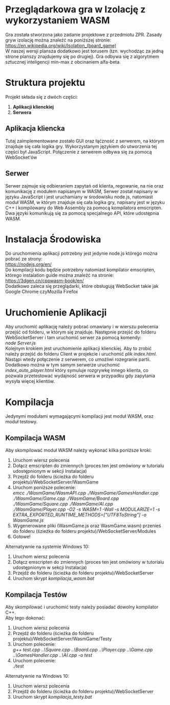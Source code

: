 # Przeglądarkowa gra w Izolację z wykorzystaniem WASM

Gra została stworzona jako zadanie projektowe z przedmiotu ZPR. Zasady gryw izolację można znaleźć na poniższej stronie: \
https://en.wikipedia.org/wiki/Isolation_(board_game) \
W naszej wersji plansza dodatkowo jest torusem (tzn. wychodząc za jedną strone planszy znajdujemy się po drugiej).
Gra odbywa się z algorytmem sztucznej inteligencji min-max z obcinaniem alfa-beta.

# Struktura projektu

Projekt składa się z dwóch części: 
1. **Aplikacji klienckiej**
2. **Serwera**

## Aplikacja kliencka

Tutaj zaimplementowane zostało GUI oraz łąćzność z serwerem, na którym znajduje się cała logika gry. 
Wykorzystanym językiem do utworzenia tej części był JavaScript.
Połączenie z serwerem odbywa się za pomocą WebSocket'ów

## Serwer

Serwer zajmuje się odbieraniem zapytań od klienta, regowanie, na nie oraz komunikację z modułem napisanym w WASM, 
Serwer został napisany w języku JavaScript i jest uruchamiany w środowisku node.js, natomiast moduł WASM, w którym znajduje się cała logika gry,
napisany jest w języku C++ i kompilowany do Web Assembly za pomocą kompilatora emscripten. Dwa języki komunikują się za pomocą 
specjalnego API, które udostępnia WASM.

# Instalacja Środowiska

Do uruchomienia aplikacji potrzebny jest jedynie node.js którego można pobrać ze strony: \
https://nodejs.org/en/  \
Do kompilacji kodu będzie potrzebny natomiast kompilator emscripten, którego instalation guide można znaleźć na stronie: \
https://3dgen.cn/cppwasm-book/en/ \
Dodatkowo zaleca się przeglądarki, które obsługują WebSocket takie jak Google Chrome czyMozilla Firefox

# Uruchomienie Aplikacji

Aby uruchomić aplikację należy pobrać omawiany i w wierszu polecenia przejść od folderu, w którym się znajduje.
Następnie przejść do folderu WebSocketServer i tam uruchomić serwer za pomocą komendy: \
*node Server.js* \
Kolejnym krokiem jest uruchomienie aplikacji klienckiej. Aby to zrobić należy przejść do folderu Client w projekcie 
i uruchomić plik *index.html*. Nastąpi wtedy połączenie z serwerem, co umożliwi rozegranie partii. \
Dodatkowo można w tym samym serwerze uruchomić *index_auto_player.html* który symuluje rozgrywkę innego klienta, 
co pozwala przetestować wydajność serwera w przypadku gdy zapytania wysyła więcej klientów.

# Kompilacja
Jedynymi modułami wymagającymi kompilacji jest moduł WASM, oraz moduł testowy.
## Kompilacja WASM
Aby skompilować moduł WASM należy wykonać kilka poniższe kroki:
1. Uruchom wiersz polecenia
2. Dołącz emscripten do zmiennych (proces ten jest omówiony w tutorialu udostępnionym w sekcji Instalacja)
3. Przejdź do folderu (ścieżka do folderu projektu)/WebSocketServer/WasmGame
4. Uruchom poniższe polecenie: \
*emcc ./WasmGame/WasmAPI.cpp ./WasmGame/GamesHandler.cpp ./WasmGame/Game.cpp ./WasmGame/Board.cpp ./WasmGame/Square.cpp ./WasmGame/AI.cpp ./WasmGame/Player.cpp -O2 -s WASM=1 -Wall -s MODULARIZE=1 -s EXTRA_EXPORTED_RUNTIME_METHODS=["UTF8ToString"] -o WasmGame.js*
5. Wygenerowane pliki (WasmGame.js oraz WasmGame.wasm) przenieś do folderu (śzieżka do folderu projektu)/WebSocketServer/Modules
6. Gotowe!

Alternatywnie na systemie Windows 10:
1. Uruchom wiersz polecenia
2. Dołącz emscripten do zmiennych (proces ten jest omówiony w tutorialu udostępnionym w sekcji Instalacja)
3. Przejdź do folderu (ścieżka do folderu projektu)/WebSocketServer
4. Uruchom skrypt *kompilacja_wasm.bat*
## Kompilacja Testów
Aby skompilować i uruchomić testy należy posiadać dowolny kompilator C++. \
Aby tego dokonać:
1. Uruchom wiersz polecenia
2. Przejdź do folderu (ścieżka do folderu projektu)/WebSocketServer/WasmGame/Testy
3. Uruchom polecenie: \
*g++ test.cpp ..\Square.cpp ..\Board.cpp ..\Player.cpp ..\Game.cpp ..\GamesHandler.cpp ..\AI.cpp -o test*
4. Uruchom polecenie: \
*./test*

Alternatywnie na Windows 10:
1. Uruchom wiersz polecenia
2. Przejdź do folderu (ścieżka do folderu projektu)/WebSocketServer
3. Uruchom skrypt *kompilacja_testy.bat*

